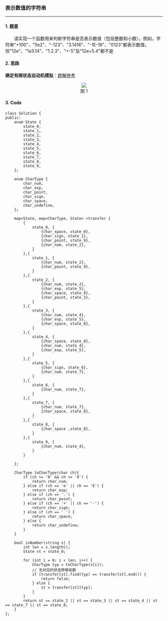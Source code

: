 ### 表示数值的字符串

---

#### 1. 题意

&emsp;&emsp;请实现一个函数用来判断字符串是否表示数值（包括整数和小数）。例如，字符串"+100"、"5e2"、"-123"、"3.1416"、"-1E-16"、"0123"都表示数值，但"12e"、"1a3.14"、"1.2.3"、"+-5"及"12e+5.4"都不是

#### 2. 思路

**确定有限状态自动机模拟**：[题解参考](https://leetcode-cn.com/problems/biao-shi-shu-zhi-de-zi-fu-chuan-lcof/solution/biao-shi-shu-zhi-de-zi-fu-chuan-by-leetcode-soluti/)

<div align=center><img src="https://tva4.sinaimg.cn/large/006Ahf5Fly1gk9j7lwrunj30kw099761.jpg"></div>
<div align=center>图 1</div>

#### 3. Code

```
class Solution {
public:
    enum State {
        state_0,
        state_1,
        state_2,
        state_3,
        state_4,
        state_5,
        state_6,
        state_7,
        state_8,
        state_9,
    };

    enum CharType {
        char_num,
        char_exp,
        char_point,
        char_sign,
        char_space,
        char_undefine,
    };

    map<State, map<CharType, State> >transfer {
        {
            state_0, {
                {char_space, state_0},
                {char_sign, state_1},
                {char_point, state_9},
                {char_num, state_2},
            }
        },{
            state_1, {
                {char_num, state_2},
                {char_point, state_9},
            }
        },{
            state_2, {
                {char_num, state_2},
                {char_exp, state_5},
                {char_space, state_8},
                {char_point, state_3},
            }
        },{
            state_3, {
                {char_num, state_4},
                {char_exp, state_5},
                {char_space, state_8},
            }
        },{
            state_4, {
                {char_space, state_8},
                {char_num, state_4},
                {char_exp, state_5},
            }
        },{
            state_5, {
                {char_sign, state_6},
                {char_num, state_7},
            }
        },{
            state_6, {
                {char_num, state_7},
            }
        },{
            state_7, {
                {char_num, state_7},
                {char_space, state_8},
            }
        },{
            state_8, {
                {char_space ,state_8},
            }
        },{
            state_9, {
                {char_num, state_4},
            }
        }

    };
    
    CharType toCharType(char ch){
        if (ch >= '0' && ch <= '9') {
            return char_num;
        } else if (ch == 'e' || ch == 'E') {
            return char_exp;
        } else if (ch == '.') {
            return char_point;
        } else if (ch == '+' || ch == '-') {
            return char_sign;
        } else if (ch == ' ') {
            return char_space;
        } else {
            return char_undefine;
        }
    }

    bool isNumber(string s) {
        int len = s.length();
        State st = state_0;

        for (int i = 0; i < len; i++) {
            CharType typ = toCharType(s[i]);
            // 无对应的状态转移函数
            if (transfer[st].find(typ) == transfer[st].end()) {
                return false;
            } else {
                st = transfer[st][typ];
            }
        }
        return st == state_2 || st == state_3 || st == state_4 || st == state_7 || st == state_8;
    }
};
```